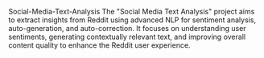 Social-Media-Text-Analysis
The "Social Media Text Analysis" project aims to extract insights from Reddit using advanced NLP for sentiment analysis, auto-generation, and auto-correction. It focuses on understanding user sentiments, generating contextually relevant text, and improving overall content quality to enhance the Reddit user experience.
